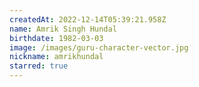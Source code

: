 ```yaml
---
createdAt: 2022-12-14T05:39:21.958Z
name: Amrik Singh Hundal
birthdate: 1982-03-03
image: /images/guru-character-vector.jpg
nickname: amrikhundal
starred: true
---
```

